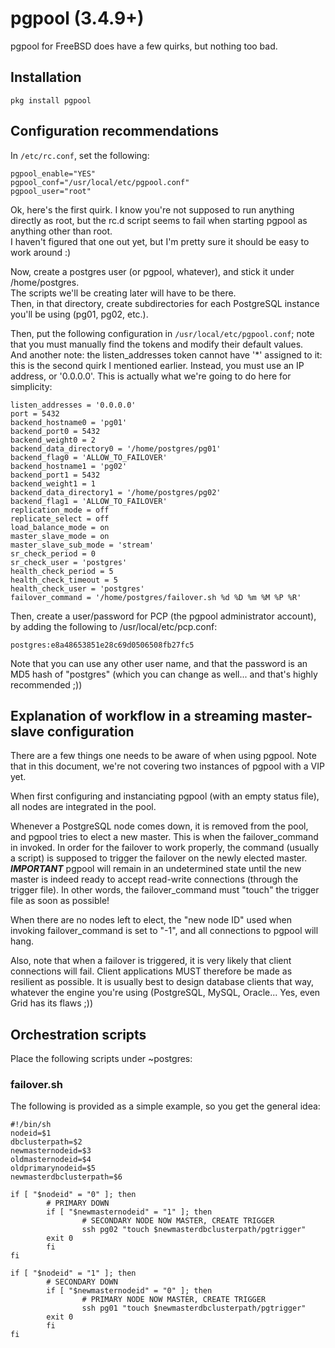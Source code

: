 # pgpool (3.4.9+)

pgpool for FreeBSD does have a few quirks, but nothing too bad.

## Installation
```
pkg install pgpool
```

## Configuration recommendations

In ```/etc/rc.conf```, set the following:

```
pgpool_enable="YES"
pgpool_conf="/usr/local/etc/pgpool.conf"
pgpool_user="root"
```

Ok, here's the first quirk. I know you're not supposed to run anything directly as root, but the rc.d script
seems to fail when starting pgpool as anything other than root.\
I haven't figured that one out yet, but I'm pretty sure it should be easy to work around :)

Now, create a postgres user (or pgpool, whatever), and stick it under /home/postgres.\
The scripts we'll be creating later will have to be there.\
Then, in that directory, create subdirectories for each PostgreSQL instance you'll be using (pg01, pg02, etc.).

Then, put the following configuration in ```/usr/local/etc/pgpool.conf```; note that you must manually find the tokens
and modify their default values.\
And another note: the listen\_addresses token cannot have '*' assigned to it: this is the second quirk I mentioned earlier.
Instead, you must use an IP address, or '0.0.0.0'. This is actually what we're going to do here for simplicity:

```
listen_addresses = '0.0.0.0'
port = 5432
backend_hostname0 = 'pg01'
backend_port0 = 5432
backend_weight0 = 2
backend_data_directory0 = '/home/postgres/pg01'
backend_flag0 = 'ALLOW_TO_FAILOVER'
backend_hostname1 = 'pg02'
backend_port1 = 5432
backend_weight1 = 1
backend_data_directory1 = '/home/postgres/pg02'
backend_flag1 = 'ALLOW_TO_FAILOVER'
replication_mode = off
replicate_select = off
load_balance_mode = on
master_slave_mode = on
master_slave_sub_mode = 'stream'
sr_check_period = 0
sr_check_user = 'postgres'
health_check_period = 5
health_check_timeout = 5
health_check_user = 'postgres'
failover_command = '/home/postgres/failover.sh %d %D %m %M %P %R'
```

Then, create a user/password for PCP (the pgpool administrator account), by adding the following to /usr/local/etc/pcp.conf:

```
postgres:e8a48653851e28c69d0506508fb27fc5
```

Note that you can use any other user name, and that the password is an MD5 hash of "postgres" (which you can change as well... and that's highly recommended ;))

## Explanation of workflow in a streaming master-slave configuration

There are a few things one needs to be aware of when using pgpool. Note that in this document, we're not covering two instances of pgpool with a VIP yet.

When first configuring and instanciating pgpool (with an empty status file), all nodes are integrated in the pool.

Whenever a PostgreSQL node comes down, it is removed from the pool, and pgpool tries to elect a new master. This is when the failover\_command in invoked.
In order for the failover to work properly, the command (usually a script) is supposed to trigger the failover on the newly elected master.
***IMPORTANT*** pgpool will remain in an undetermined state until the new master is indeed ready to accept read-write connections (through the trigger file).
In other words, the failover\_command must "touch" the trigger file as soon as possible!

When there are no nodes left to elect, the "new node ID" used when invoking failover\_command is set to "-1", and all connections to pgpool will hang.

Also, note that when a failover is triggered, it is very likely that client connections will fail. Client applications MUST therefore be made as resilient as possible.
It is usually best to design database clients that way, whatever the engine you're using (PostgreSQL, MySQL, Oracle... Yes, even Grid has its flaws ;))

## Orchestration scripts

Place the following scripts under ~postgres:

### failover.sh

The following is provided as a simple example, so you get the general idea:

```
#!/bin/sh
nodeid=$1
dbclusterpath=$2
newmasternodeid=$3
oldmasternodeid=$4
oldprimarynodeid=$5
newmasterdbclusterpath=$6

if [ "$nodeid" = "0" ]; then
        # PRIMARY DOWN
        if [ "$newmasternodeid" = "1" ]; then
                # SECONDARY NODE NOW MASTER, CREATE TRIGGER
                ssh pg02 "touch $newmasterdbclusterpath/pgtrigger"
		exit 0
        fi
fi

if [ "$nodeid" = "1" ]; then
        # SECONDARY DOWN
        if [ "$newmasternodeid" = "0" ]; then
                # PRIMARY NODE NOW MASTER, CREATE TRIGGER
                ssh pg01 "touch $newmasterdbclusterpath/pgtrigger"
		exit 0
        fi
fi
```
